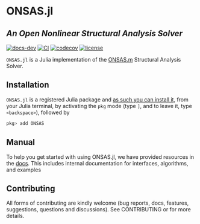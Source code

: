 # ONSAS.jl

## *An Open Nonlinear Structural Analysis Solver*

[![docs-dev][dev-img]][dev-url] [![CI][ci-img]][ci-url] [![codecov][cov-img]][cov-url] [![license][lic-img]][lic-url]

[dev-img]: https://img.shields.io/badge/docs-stable-blue.svg
[dev-url]: https://ONSAS.github.io/ONSAS.jl/dev/
[ci-img]: https://github.com/ONSAS/ONSAS.jl/actions/workflows/CI.yml/badge.svg?branch=main
[ci-url]: https://github.com/ONSAS/ONSAS.jl/actions/workflows/CI.yml?query=branch%3Amain
[cov-img]: https://codecov.io/gh/ONSAS/ONSAS.jl/branch/main/graph/badge.svg
[cov-url]: https://codecov.io/gh/ONSAS/ONSAS.jl
[lic-img]: https://img.shields.io/github/license/mashape/apistatus.svg?maxAge=2592000
[lic-url]: https://github.com/ONSAS/ONSAS.jl/blob/main/LICENSE


`ONSAS.jl` is a Julia implementation of the [ONSAS.m](https://github.com/ONSAS/ONSAS.m/) Structural Analysis Solver.

## Installation

`ONSAS.jl` is a registered Julia package and [as such you can install it](https://julialang.github.io/Pkg.jl/v1/managing-packages/), from your Julia terminal, by activating the `pkg` mode (type `]`, and to leave it, type `<backspace>`),
followed by

```julia
pkg> add ONSAS
```

## Manual
To help you get started with using ONSAS.jl, we have provided resources in the [docs](http://onsas.github.io/ONSAS.jl/dev/). This includes internal documentation for interfaces, algorithms, and examples

## Contributing
All forms of contributing are kindly welcome (bug reports, docs, features, suggestions, questions and discussions). See CONTRIBUTING or  for more details.
